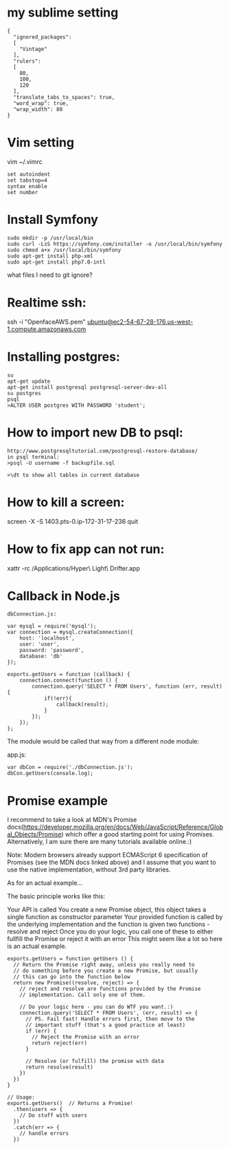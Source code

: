 my sublime setting
===================
~~~
{
  "ignored_packages":
  [
    "Vintage"
  ],
  "rulers":
  [
    80,
    100,
    120
  ],
  "translate_tabs_to_spaces": true,
  "word_wrap": true,
  "wrap_width": 80
}
~~~

Vim setting
===========
vim ~/.vimrc
~~~
set autoindent
set tabstop=4
syntax enable
set number
~~~

Install Symfony
===============
~~~
sudo mkdir -p /usr/local/bin
sudo curl -LsS https://symfony.com/installer -o /usr/local/bin/symfony
sudo chmod a+x /usr/local/bin/symfony
sudo apt-get install php-xml
sudo apt-get install php7.0-intl
~~~
what files I need to git ignore?


Realtime ssh:
===========

ssh -i "OpenfaceAWS.pem" ubuntu@ec2-54-67-28-176.us-west-1.compute.amazonaws.com

Installing postgres:
===========
~~~
su
apt-get update
apt-get install postgresql postgresql-server-dev-all
su postgres
psql
>ALTER USER postgres WITH PASSWORD 'student';
~~~
How to import new DB to psql:
===========
~~~
http://www.postgresqltutorial.com/postgresql-restore-database/
in psql terminal:
>psql -U username -f backupfile.sql

>\dt to show all tables in current database
~~~
How to kill a screen:
===========

screen -X -S 1403.pts-0.ip-172-31-17-236 quit

How to fix app can not run:
=============================

xattr -rc /Applications/Hyper\ Light\ Drifter.app 


Callback in Node.js
=====================
~~~
dbConnection.js:

var mysql = require('mysql');
var connection = mysql.createConnection({
    host: 'localhost',
    user: 'user',
    password: 'password',
    database: 'db'
});

exports.getUsers = function (callback) {
    connection.connect(function () {
        connection.query('SELECT * FROM Users', function (err, result) {
            if(!err){
                callback(result);
            }
        });
    });
};
~~~
The module would be called that way from a different node module:

app.js:
~~~
var dbCon = require('./dbConnection.js');
dbCon.getUsers(console.log);
~~~

Promise example
========

I recommend to take a look at MDN's Promise docs(https://developer.mozilla.org/en/docs/Web/JavaScript/Reference/Global_Objects/Promise) which offer a good starting point for using Promises. Alternatively, I am sure there are many tutorials available online.:)

Note: Modern browsers already support ECMAScript 6 specification of Promises (see the MDN docs linked above) and I assume that you want to use the native implementation, without 3rd party libraries.

As for an actual example...

The basic principle works like this:

Your API is called
You create a new Promise object, this object takes a single function as constructor parameter
Your provided function is called by the underlying implementation and the function is given two functions - resolve and reject
Once you do your logic, you call one of these to either fullfill the Promise or reject it with an error
This might seem like a lot so here is an actual example.
~~~
exports.getUsers = function getUsers () {
  // Return the Promise right away, unless you really need to
  // do something before you create a new Promise, but usually
  // this can go into the function below
  return new Promise((resolve, reject) => {
    // reject and resolve are functions provided by the Promise
    // implementation. Call only one of them.

    // Do your logic here - you can do WTF you want.:)
    connection.query('SELECT * FROM Users', (err, result) => {
      // PS. Fail fast! Handle errors first, then move to the
      // important stuff (that's a good practice at least)
      if (err) {
        // Reject the Promise with an error
        return reject(err)
      }

      // Resolve (or fulfill) the promise with data
      return resolve(result)
    })
  })
}

// Usage:
exports.getUsers()  // Returns a Promise!
  .then(users => {
    // Do stuff with users
  })
  .catch(err => {
    // handle errors
  })
~~~
